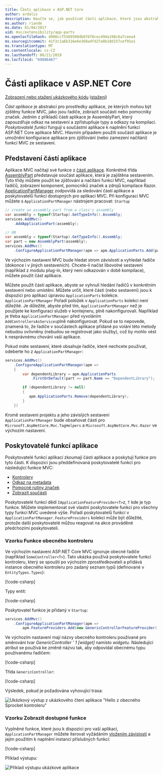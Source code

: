 ```yaml
---
title: Části aplikace v ASP.NET Core
author: ardalis
description: Naučte se, jak používat části aplikace, které jsou abstrakcemi pro prostředky aplikace, ke zjišťování nebo zamezení načítání funkcí ze sestavení.
ms.author: riande
ms.date: 01/04/2017
uid: mvc/extensibility/app-parts
ms.openlocfilehash: 4900ccf5589500db076f8cecd9da198c6a7ceea4
ms.sourcegitcommit: 41f2c1a6b316e6e368a4fd27a8b18d157cef91e1
ms.translationtype: MT
ms.contentlocale: cs-CZ
ms.lasthandoff: 08/21/2019
ms.locfileid: "69886467"
---
```

<!-- DO NOT MAKE CHANGES BEFORE https://github.com/aspnet/AspNetCore.Docs/pull/12376 Merges -->

# <a name="application-parts-in-aspnet-core"></a>Části aplikace v ASP.NET Core

[Zobrazení nebo stažení ukázkového kódu](https://github.com/aspnet/AspNetCore.Docs/tree/master/aspnetcore/mvc/advanced/app-parts/sample) ([stažení](xref:index#how-to-download-a-sample))

*Část aplikace* je abstrakcí pro prostředky aplikace, ze kterých mohou být zjištěny funkce MVC, jako jsou řadiče, zobrazit součásti nebo pomocníky značek. Jedním z příkladů části aplikace je AssemblyPart, který zapouzdřuje odkaz na sestavení a zpřístupňuje typy a odkazy na kompilaci. *Poskytovatelé funkcí* fungují s součástmi aplikace k naplnění funkcí ASP.NET Core aplikace MVC. Hlavním případem použití součástí aplikace je umožnění konfigurace aplikace pro zjišťování (nebo zamezení načítání) funkcí MVC ze sestavení.

## <a name="introducing-application-parts"></a>Představení částí aplikace

Aplikace MVC načítají své funkce z [částí aplikace](/dotnet/api/microsoft.aspnetcore.mvc.applicationparts.applicationpart). Konkrétně třída [AssemblyPart](/dotnet/api/microsoft.aspnetcore.mvc.applicationparts.assemblypart) představuje součást aplikace, která je zajištěna sestavením. Tyto třídy můžete použít ke zjišťování a načítání funkcí MVC, například řadičů, zobrazení komponent, pomocníků značek a zdrojů kompilace Razor. [ApplicationPartManager](/dotnet/api/microsoft.aspnetcore.mvc.applicationparts.applicationpartmanager) zodpovídá za sledování částí aplikace a poskytovatelů funkcí dostupných pro aplikaci MVC. Při konfiguraci MVC můžete s `ApplicationPartManager` nástrojem pracovat: `Startup`

```csharp
// create an assembly part from a class's assembly
var assembly = typeof(Startup).GetTypeInfo().Assembly;
services.AddMvc()
    .AddApplicationPart(assembly);

// OR
var assembly = typeof(Startup).GetTypeInfo().Assembly;
var part = new AssemblyPart(assembly);
services.AddMvc()
    .ConfigureApplicationPartManager(apm => apm.ApplicationParts.Add(part));
```

Ve výchozím nastavení MVC bude hledat strom závislosti a vyhledat řadiče (dokonce i v jiných sestaveních). Chcete-li načíst libovolné sestavení (například z modulu plug-in, který není odkazován v době kompilace), můžete použít část aplikace.

Můžete použít části aplikace, abyste *se* vyhnuli hledání řadičů v konkrétním sestavení nebo umístění. Můžete určit, které části (nebo sestavení) jsou k dispozici pro aplikaci úpravou `ApplicationParts` kolekce. `ApplicationPartManager` Pořadí položek v `ApplicationParts` kolekci není důležité. Je důležité, abyste před tím, `ApplicationPartManager` než je použijete ke konfiguraci služeb v kontejneru, plně nakonfigurovali. Například je třeba `ApplicationPartManager` před vyvoláním `AddControllersAsServices`plně nakonfigurovat. Pokud se to nepovede, znamená to, že řadiče v součástech aplikace přidané po volání této metody nebudou ovlivněny (nebudou se registrovat jako služby), což by mohlo vést k nesprávnému chování vaší aplikace.

Pokud máte sestavení, které obsahuje řadiče, které nechcete používat, odeberte ho z `ApplicationPartManager`:

```csharp
services.AddMvc()
    .ConfigureApplicationPartManager(apm =>
    {
        var dependentLibrary = apm.ApplicationParts
            .FirstOrDefault(part => part.Name == "DependentLibrary");

        if (dependentLibrary != null)
        {
           apm.ApplicationParts.Remove(dependentLibrary);
        }
    })
```

Kromě sestavení projektu a jeho závislých sestavení `ApplicationPartManager` bude obsahovat části pro `Microsoft.AspNetCore.Mvc.TagHelpers` a `Microsoft.AspNetCore.Mvc.Razor` ve výchozím nastavení.

## <a name="application-feature-providers"></a>Poskytovatelé funkcí aplikace

Poskytovatelé funkcí aplikací zkoumají části aplikace a poskytují funkce pro tyto části. K dispozici jsou předdefinovaná poskytovatelé funkcí pro následující funkce MVC:

* [Kontrolery](/dotnet/api/microsoft.aspnetcore.mvc.controllers.controllerfeatureprovider)
* [Odkaz na metadata](/dotnet/api/microsoft.aspnetcore.mvc.razor.compilation.metadatareferencefeatureprovider)
* [Pomocné rutiny značek](/dotnet/api/microsoft.aspnetcore.mvc.razor.taghelpers.taghelperfeatureprovider)
* [Zobrazit součásti](/dotnet/api/microsoft.aspnetcore.mvc.viewcomponents.viewcomponentfeatureprovider)

Poskytovatelé funkcí dědí `IApplicationFeatureProvider<T>`z, `T` kde je typ funkce. Můžete implementovat své vlastní poskytovatele funkcí pro všechny typy funkcí MVC uvedené výše. Pořadí poskytovatelů funkcí v `ApplicationPartManager.FeatureProviders` kolekci může být důležité, protože další poskytovatelé můžou reagovat na akce prováděné předchozími poskytovateli.

### <a name="sample-generic-controller-feature"></a>Vzorku Funkce obecného kontroleru

Ve výchozím nastavení ASP.NET Core MVC ignoruje obecné řadiče (například `SomeController<T>`). Tato ukázka používá poskytovatele funkcí kontroleru, který se spouští po výchozím zprostředkovateli a přidává instance obecného kontroleru pro zadaný seznam typů (definované v `EntityTypes.Types`):

[!code-csharp[](./app-parts/sample/AppPartsSample/GenericControllerFeatureProvider.cs?highlight=13&range=18-36)]

Typy entit:

[!code-csharp[](./app-parts/sample/AppPartsSample/Model/EntityTypes.cs?range=6-16)]

Poskytovatel funkce je přidaný v `Startup`:

```csharp
services.AddMvc()
    .ConfigureApplicationPartManager(apm => 
        apm.FeatureProviders.Add(new GenericControllerFeatureProvider()));
```

Ve výchozím nastavení mají názvy obecného kontroleru používané pro směrování tvar *GenericController ' 1 [widget]* namísto *widgetu*. Následující atribut se používá ke změně názvu tak, aby odpovídal obecnému typu používanému řadičem:

[!code-csharp[](./app-parts/sample/AppPartsSample/GenericControllerNameConvention.cs)]

Třída `GenericController`:

[!code-csharp[](./app-parts/sample/AppPartsSample/GenericController.cs?highlight=5-6)]

Výsledek, pokud je požadována vyhovující trasa:

![Ukázkový výstup z ukázkového čtení aplikace "Hello z obecného Sprocket kontroleru"](app-parts/_static/generic-controller.png)

### <a name="sample-display-available-features"></a>Vzorku Zobrazit dostupné funkce

Vyplněné funkce, které jsou k dispozici pro vaši aplikaci, `ApplicationPartManager` můžete iterovat vyžádáním [vložením závislosti](../../fundamentals/dependency-injection.md) a jejím použitím k naplnění instancí příslušných funkcí:

[!code-csharp[](./app-parts/sample/AppPartsSample/Controllers/FeaturesController.cs?highlight=16,25-27)]

Příklad výstupu:

![Příklad výstupu ukázkové aplikace](app-parts/_static/available-features.png)
